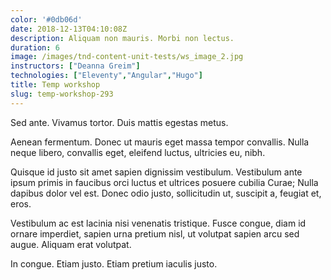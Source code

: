```yaml
---
color: '#0db06d'
date: 2018-12-13T04:10:08Z
description: Aliquam non mauris. Morbi non lectus.
duration: 6
image: /images/tnd-content-unit-tests/ws_image_2.jpg
instructors: ["Deanna Greim"]
technologies: ["Eleventy","Angular","Hugo"]
title: Temp workshop
slug: temp-workshop-293
---
```

Sed ante. Vivamus tortor. Duis mattis egestas metus.

Aenean fermentum. Donec ut mauris eget massa tempor convallis. Nulla neque libero, convallis eget, eleifend luctus, ultricies eu, nibh.

Quisque id justo sit amet sapien dignissim vestibulum. Vestibulum ante ipsum primis in faucibus orci luctus et ultrices posuere cubilia Curae; Nulla dapibus dolor vel est. Donec odio justo, sollicitudin ut, suscipit a, feugiat et, eros.

Vestibulum ac est lacinia nisi venenatis tristique. Fusce congue, diam id ornare imperdiet, sapien urna pretium nisl, ut volutpat sapien arcu sed augue. Aliquam erat volutpat.

In congue. Etiam justo. Etiam pretium iaculis justo.
